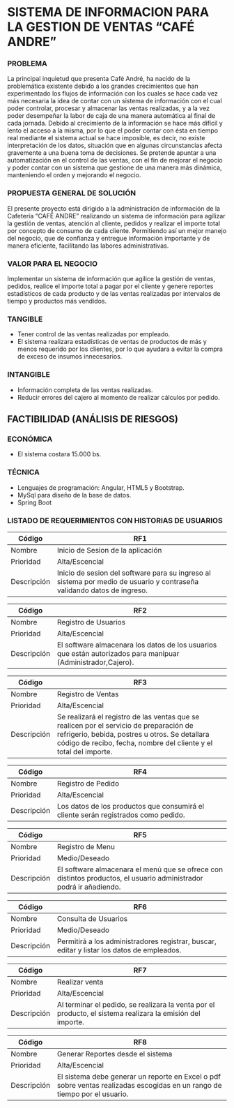 # SISTEMA DE INFORMACION PARA LA GESTION DE VENTAS “CAFÉ ANDRE”
### PROBLEMA
La principal inquietud que presenta Café André, ha nacido de la problemática existente debido a los grandes
crecimientos que han experimentado los flujos de información con los cuales se hace cada vez más necesaria la 
idea de contar con un sistema de información con el cual poder controlar, procesar y almacenar las ventas realizadas,
y a la vez poder desempeñar la labor de caja de una manera automática al final de cada jornada. Debido al crecimiento de la información 
se hace más difícil y lento el acceso a la misma, por lo que el poder contar con ésta en tiempo real mediante el sistema actual se hace imposible,
es decir, no existe interpretación de los datos, situación que en algunas circunstancias afecta gravemente a una buena toma de decisiones. 
Se pretende apuntar a una automatización en el control de las ventas, con el fin de mejorar el negocio y poder contar con un sistema que gestione 
de una manera más dinámica, manteniendo el orden y mejorando el negocio. 
### PROPUESTA GENERAL DE SOLUCIÓN
El presente proyecto está dirigido a la administración de información de la Cafetería “CAFÉ ANDRE” realizando un sistema de información para agilizar
la gestión de ventas, atención al cliente, pedidos y realizar el importe total por concepto de consumo de cada cliente. Permitiendo así un mejor manejo del negocio,
que de confianza y entregue información importante y de manera eficiente, facilitando las labores administrativas.
### VALOR PARA EL NEGOCIO
Implementar un sistema de información que agilice la gestión de ventas, pedidos, realice el importe total a pagar por el cliente y
genere reportes estadísticos de cada producto y de las ventas  realizadas por intervalos de tiempo y productos más vendidos.
### TANGIBLE
- Tener control de las ventas realizadas por empleado.
- El sistema realizara estadísticas de ventas de productos de más y menos requerido por los clientes, por lo que ayudara a evitar la compra de exceso de insumos innecesarios.

### INTANGIBLE
- Información completa de las ventas realizadas.
- Reducir errores del cajero al momento de realizar cálculos por pedido.


## FACTIBILIDAD (ANÁLISIS DE RIESGOS)
### ECONÓMICA
- El sistema costara 15.000 bs.

### TÉCNICA
- Lenguajes de programación: Angular, HTML5  y  Bootstrap.
- MySql para diseño de la base de datos.
- Spring Boot 

### LISTADO DE REQUERIMIENTOS CON HISTORIAS DE USUARIOS

| Código | RF1 |
| ------------- | ------------- |
| Nombre  | Inicio de Sesion de la aplicación  |
| Prioridad  | Alta/Escencial |
| Descripción  | Inicio de sesion del software para su ingreso al sistema por medio de usuario y contraseña validando datos de ingreso. |


| Código | RF2 |
| ------------- | ------------- |
| Nombre  | Registro de Usuarios  |
| Prioridad  | Alta/Escencial |
| Descripción  | El software almacenara los datos de los usuarios que están autorizados para manipuar (Administrador,Cajero). |


| Código | RF3 |
| ------------- | ------------- |
| Nombre  | Registro de Ventas  |
| Prioridad  | Alta/Escencial |
| Descripción  | Se realizará el registro de las ventas que se realicen por el servicio de preparación de refrigerio, bebida, postres u otros. Se detallara código de recibo, fecha, nombre del cliente y el total del importe. |


| Código | RF4 |
| ------------- | ------------- |
| Nombre  | Registro de Pedido |
| Prioridad  | Alta/Escencial |
| Descripción  | Los datos de los productos  que consumirá el cliente serán registrados  como pedido.|


| Código | RF5 |
| ------------- | ------------- |
| Nombre  | Registro de Menu |
| Prioridad  | Medio/Deseado |
| Descripción  | El software almacenara el menú que se ofrece con distintos productos, el usuario administrador podrá ir añadiendo.|


| Código | RF6 |
| ------------- | ------------- |
| Nombre  | Consulta de Usuarios |
| Prioridad  | Medio/Deseado |
| Descripción  | Permitirá a los administradores registrar, buscar, editar y listar los datos de empleados. |



| Código | RF7 |
| ------------- | ------------- |
| Nombre  | Realizar venta |
| Prioridad  | Alta/Escencial |
| Descripción  | Al terminar el pedido, se realizara la venta por el producto, el sistema realizara la emisión del importe.|


| Código | RF8 |
| ------------- | ------------- |
| Nombre  | Generar Reportes desde el sistema |
| Prioridad  | Alta/Escencial |
| Descripción  | El sistema debe generar un reporte en Excel o pdf sobre ventas realizadas escogidas en un rango de tiempo por el usuario.|









